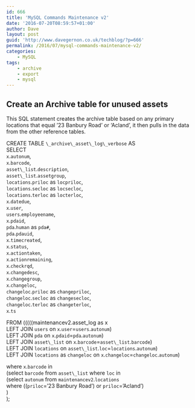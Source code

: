```yaml
---
id: 666
title: 'MySQL Commands Maintenance v2'
date: '2016-07-20T08:59:57+01:00'
author: Dave
layout: post
guid: 'http://www.davegernon.co.uk/techblog/?p=666'
permalink: /2016/07/mysql-commands-maintenance-v2/
categories:
    - MySQL
tags:
    - archive
    - export
    - mysql
---
```


## Create an Archive table for unused assets

This SQL statement creates the archive table based on any primary locations that equal ’23 Banbury Road’ or ‘Acland’, it then pulls in the data from the other reference tables.

CREATE TABLE `\_archive\_asset\_log\_verbose` AS  
SELECT  
`x`.`autonum`,  
`x`.`barcode`,  
`asset\_list`.`description`,  
`asset\_list`.`assetgroup`,  
`locations`.`priloc` as `locpriloc`,  
`locations`.`secloc` as `locsecloc`,  
`locations`.`terloc` as `locterloc`,  
`x`.`datedue`,  
`x`.`user`,  
`users`.`employeename`,  
`x`.`pdaid`,  
`pda`.`human` as `pda#`,  
`pda`.`pdauid`,  
`x`.`timecreated`,  
`x`.`status`,  
`x`.`actiontaken`,  
`x`.`actionremaining`,  
`x`.`checkrqd`,  
`x`.`changedesc`,  
`x`.`changegroup`,  
`x`.`changeloc`,  
`changeloc`.`priloc` as `changepriloc`,  
`changeloc`.`secloc` as `changesecloc`,  
`changeloc`.`terloc` as `changeterloc`,  
`x`.`ts`

FROM (((((maintenancev2.asset\_log as x  
LEFT JOIN `users` on `x`.`user`=`users`.`autonum`)  
LEFT JOIN `pda` on `x`.`pdaid`=`pda`.`autonum`)  
LEFT JOIN `asset\_list` on `x`.`barcode`=`asset\_list`.`barcode`)  
LEFT JOIN `locations` on `asset\_list`.`loc`=`locations`.`autonum`)  
LEFT JOIN `locations` as `changeloc` on `x`.`changeloc`=`changeloc`.`autonum`)

where `x`.`barcode` in  
(select `barcode` from `asset\_list` where `loc` in  
(select `autonum` from `maintenancev2`.`locations`  
where ((`priloc`=’23 Banbury Road’) or `priloc`=’Acland’)  
)  
);